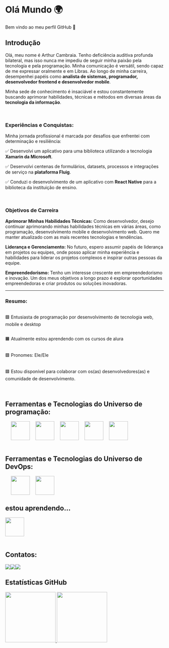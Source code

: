 <h1>Olá Mundo 🌍</h1>
<p>Bem vindo ao meu perfil GitHub 👋</p>
<h2>Introdução</h2>
<p>Olá, meu nome é Arthur Cambraia. Tenho deficiência auditiva profunda bilateral, mas isso nunca me impediu de seguir minha paixão pela tecnologia e pela programação. Minha comunicação é versátil, sendo capaz de me expressar oralmente e em Libras. Ao longo de minha carreira, desempenhei papéis como <strong>analista de sistemas, programador, desenvolvedor frontend e desenvolvedor mobile</strong>.</p>
<p>Minha sede de conhecimento é insaciável e estou constantemente buscando aprimorar habilidades, técnicas e métodos em diversas áreas da <strong>tecnologia da informação</strong>.</p>
<br>
<h3>Experiências e Conquistas:</h3>
<p>Minha jornada profissional é marcada por desafios que enfrentei com determinação e resiliência:</p>
<p>✅ Desenvolvi um aplicativo para uma biblioteca utilizando a tecnologia <strong>Xamarin da Microsoft</strong>.</p>
<p>✅ Desenvolvi centenas de formulários, datasets, processos e integrações de serviço na <strong>plataforma Fluig</strong>.</p>
<p>✅ Conduzi o desenvolvimento de um aplicativo com <strong>React Native</strong> para a biblioteca da instituição de ensino.</p>
<br>
<h3>Objetivos de Carreira</h3>
<p><strong>Aprimorar Minhas Habilidades Técnicas:</strong> Como desenvolvedor, desejo continuar aprimorando minhas habilidades técnicas em várias áreas, como programação, desenvolvimento mobile e desenvolvimento web. Quero me manter atualizado com as mais recentes tecnologias e tendências.</p>
<p><strong>Liderança e Gerenciamento:</strong> No futuro, espero assumir papéis de liderança em projetos ou equipes, onde posso aplicar minha experiência e habilidades para liderar os projetos complexos e inspirar outras pessoas da equipe.</p>
<p><strong>Empreendedorismo:</strong> Tenho um interesse crescente em empreendedorismo e inovação. Um dos meus objetivos a longo prazo é explorar oportunidades empreendedoras e criar produtos ou soluções inovadoras.</p>
<hr>
<h3>Resumo:</h3>
<div style="display: flex; flex-direction: column; flex-wrap: wrap;">
<p>🟩 Entusiasta de programação por desenvolvimento de tecnologia web, mobile e desktop</p>
<p>🟧 Atualmente estou aprendendo com os cursos de alura</p>
<p>🟪 Pronomes: Ele/Ele</p>
<p>🟦 Estou disponível para colaborar com os(as) desenvolvedores(as) e comunidade de desenvolvimento.</p>
</div>
<br>

## Ferramentas e Tecnologias do Universo de programação:

<div style="display:flex; flex-direction: row; flex-wrap: wrap;">
  &ensp;
  &ensp;
  <img src="https://cdn.jsdelivr.net/gh/devicons/devicon/icons/vscode/vscode-original-wordmark.svg" width="60" height="60"/>
  &ensp;
  &ensp;
  <img src="https://cdn.jsdelivr.net/gh/devicons/devicon/icons/html5/html5-plain-wordmark.svg" width="60" height="60" />
  &ensp;
  &ensp;
  <img src="https://cdn.jsdelivr.net/gh/devicons/devicon/icons/css3/css3-plain-wordmark.svg" width="60" height="60" />
  &ensp;
  &ensp;
  <img src="https://cdn.jsdelivr.net/gh/devicons/devicon/icons/javascript/javascript-original.svg" width="60" height="60" />
  &ensp;
  &ensp;
  <img src="https://cdn.jsdelivr.net/gh/devicons/devicon/icons/nodejs/nodejs-plain-wordmark.svg" width="60" height="60" /> 
  &ensp;
  &ensp;
  
</div>
<br>

## Ferramentas e Tecnologias do Universo de DevOps:

<div style="display:flex; flex-direction: row; flex-wrap: wrap;">
  &ensp;
  &ensp;
  <img src="https://cdn.jsdelivr.net/gh/devicons/devicon/icons/github/github-original.svg" width="60" height="60" />
  &ensp;
  &ensp;
  <img src="https://cdn.jsdelivr.net/gh/devicons/devicon/icons/git/git-original.svg" width="60" height="60" />
  &ensp;
  &ensp;
</div>


## estou aprendendo...

<div style="display:flex; flex-direction: row; flex-wrap: wrap; gap: 1rem;">
  <img src="https://cdn.jsdelivr.net/gh/devicons/devicon/icons/ubuntu/ubuntu-plain.svg" width="60" height="60"/>
</div>
<br>

## Contatos:

<div style="display:flex; flex-direction: row; flex-wrap: wrap;">
  <a href="https://www.youtube.com/@arthurvieira630" target="_blank"><img loading="lazy" src="https://img.shields.io/badge/YouTube-FF0000?style=for-the-badge&logo=youtube&logoColor=white" target="_blank"></a>
  <a href = "mailto:arthur10vieira@gmail.com"><img loading="lazy" src="https://img.shields.io/badge/Gmail-D14836?style=for-the-badge&logo=gmail&logoColor=white" target="_blank"></a>
  <a href="https://www.linkedin.com/in/arthur-vieira-cambraia" target="_blank"><img loading="lazy" src="https://img.shields.io/badge/-LinkedIn-%230077B5?style=for-the-badge&logo=linkedin&logoColor=white" target="_blank"></a>   
</div>


## Estatísticas GitHub

<div>
  <a href="https://github.com/arthur10vieira">
  <img loading="lazy" height="160em" src="https://github-readme-stats.vercel.app/api/top-langs/?username=arthur10vieira&layout=compact&langs_count=7&theme=dracula"/>
  <img loading="lazy" height="160em" src="https://github-readme-stats.vercel.app/api?username=arthur10vieira&show_icons=true&theme=dracula&include_all_commits=true&count_private=true"/>
</div>
